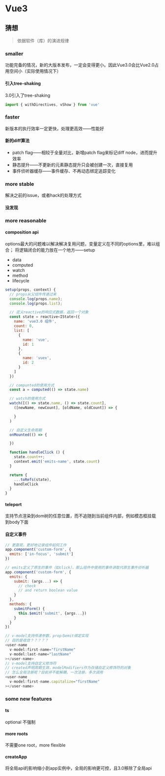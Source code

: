 <!--
 * @Author: dongqingming
 * @Date: 2020-11-23 20:08:55
 * @LastEditTime: 2020-11-24 21:27:11
 * @LastEditors: dongqingming
 * @Description: what's new in Vue3
 * @FilePath: /articles/vue/What's new in Vue3.md
 * @no bug no code
-->
# Vue3

## 猜想
> 依据软件（库）的演进规律
### smaller
功能完备的情况，新的大版本发布，一定会变得更小。因此Vue3.0会比Vue2.0占用空间小（实际使用情况下）

#### 引入tree-shaking
3.0引入了tree-shaking
```js
import { withDirectives, vShow } from 'vue'
```

### faster
新版本的执行效率一定更快，处理更高效——性能好

#### 新的diff算法
- patch flag——相较于全量对比，新增patch flag来标记diff node，进而提升效率
- 静态提升——不更新的元素静态提升只会被创建一次，直接复用
- 事件侦听器缓存——事件缓存、不再动态绑定追踪变化

### more stable
解决之前的issue，或者hack的处理方式
#### 没发现

### more reasonable
#### composition api
options最大的问题难以解决解决复用问题，变量定义在不同的options里，难以组合；
将逻辑闭合的能力放在一个地方——setup
- data
- computed
- watch
- method
- lifecycle
```js
setup(props, context) {
  // props从父组件传递过来
  console.log(props.name);
  console.log(props.list);

  // 定义reactive的响应式数据，返回一个对象
  const state = reactive<IState>({
    name: 'vue3.0 组件',
    count: 0,
    list: [
      {
        name: 'vue',
        id: 1
      },
      {
        name: 'vuex',
        id: 2
      }
    ]
  })

  // compunted的使用方式
  const a = computed(() => state.name)

  // watch的使用方式
  watch([() => state.name, () => state.count],
    ([newName, newCount], [oldName, oldCount]) => {

    }
  )

  // 自定义生命周期
  onMounted(() => {

  })

  function handleClick () {
    state.count++;
    context.emit('emits-name', state.count)
  }

  return {
    ...toRefs(state),
    handleClick
  }
}
```

#### teleport
支持节点渲染到dom树的任意位置，而不追随到当前组件内部，例如模态框挂载到body下面

#### 自定义事件
```js
// 更直观，更好地记录组件如何工作
app.component('custom-form', {
  emits: ['in-focus', 'submit']
})

// emits定义了原生的事件（如click），那么组件中使用的事件讲取代原生事件侦听器
app.component('custom-form', {
  emits: {
    submit: (args...) => {
      // check
      // and return boolean value
    }
  },
  methods: {
    submitForm() {
      this.$emit('submit', {args...})
    }
  }
})

// v-model支持传递参数，prop与emit绑定实现
// 目的是收敛？？？？？
<user-name
  v-model:first-name="firstName"
  v-model:last-name="lastName"
></user-name>
// v-model支持自定义修饰符
// created声明周期生效，modelModifiers作为存储自定义修饰符的对象
// 怎么全局注册呢？目前并不能解耦，一次注册，多次调用
<user-name
  v-model:first-name.capitalize="firstName"
></user-name>
```
### some new features
#### ts
optional 不强制

#### more roots
不需要one root，more flexible

#### createApp
将全局api的影响缩小到app实例中，全局的影响更可控，且3.0移除了全局api

